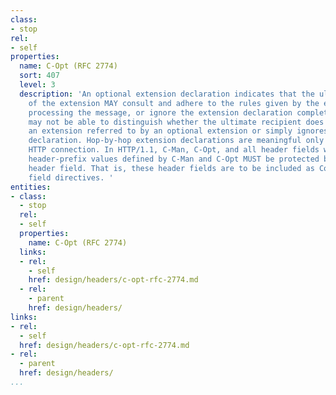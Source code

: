 ```yaml
---
class:
- stop
rel:
- self
properties:
  name: C-Opt (RFC 2774)
  sort: 407
  level: 3
  description: 'An optional extension declaration indicates that the ultimate recipient
    of the extension MAY consult and adhere to the rules given by the extension when
    processing the message, or ignore the extension declaration completely. An agent
    may not be able to distinguish whether the ultimate recipient does not understand
    an extension referred to by an optional extension or simply ignores the extension
    declaration. Hop-by-hop extension declarations are meaningful only for a single
    HTTP connection. In HTTP/1.1, C-Man, C-Opt, and all header fields with matching
    header-prefix values defined by C-Man and C-Opt MUST be protected by a Connection
    header field. That is, these header fields are to be included as Connection header
    field directives. '
entities:
- class:
  - stop
  rel:
  - self
  properties:
    name: C-Opt (RFC 2774)
  links:
  - rel:
    - self
    href: design/headers/c-opt-rfc-2774.md
  - rel:
    - parent
    href: design/headers/
links:
- rel:
  - self
  href: design/headers/c-opt-rfc-2774.md
- rel:
  - parent
  href: design/headers/
...
```


